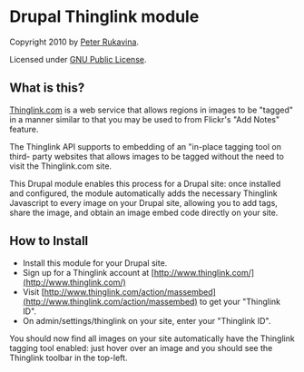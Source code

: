 Drupal Thinglink module
=======================

Copyright 2010 by [Peter Rukavina](http://ruk.ca).

Licensed under [GNU Public License](http://www.fsf.org/licensing/licenses/gpl.txt).

What is this?
-------------

[Thinglink.com](http://Thinglink.com) is a web service that allows regions in images to be "tagged" in
a manner similar to that you may be used to from Flickr's "Add Notes" feature.

The Thinglink API supports to embedding of an "in-place tagging tool on third-
party websites that allows images to be tagged without the need to visit the
Thinglink.com site.

This Drupal module enables this process for a Drupal site: once installed and
configured, the module automatically adds the necessary Thinglink Javascript
to every image on your Drupal site, allowing you to add tags, share the image,
and obtain an image embed code directly on your site.

How to Install
--------------

* Install this module for your Drupal site.
* Sign up for a Thinglink account at [http://www.thinglink.com/](http://www.thinglink.com/)
* Visit [http://www.thinglink.com/action/massembed](http://www.thinglink.com/action/massembed) to get your "Thinglink ID".
* On admin/settings/thinglink on your site, enter your "Thinglink ID".

You should now find all images on your site automatically have the Thinglink
tagging tool enabled: just hover over an image and you should see the 
Thinglink toolbar in the top-left.